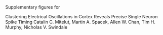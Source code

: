 Supplementary figures for 

Clustering Electrical Oscillations in Cortex Reveals Precise Single Neuron Spike Timing
Catalin C. Mitelut, Martin A. Spacek, Allen W. Chan, Tim H. Murphy, Nicholas V. Swindale
